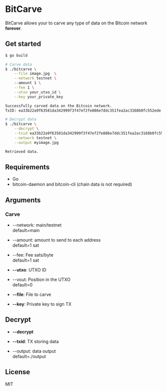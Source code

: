 # BitCarve
BitCarve allows your to carve any type of data on the Bitcoin network **forever**.

## Get started

```bash
$ go build

# Carve data
$ ./bitcarve \
    --file image.jpg  \
    --network testnet \ 
    --amount 1 \
    --fee 1 \
    --utxo your_utxo_id \
    --key your_private_key

Successfully carved data on the Bitcoin network.
TxID: ea33b22a9f63581da342999f3f47ef2fe886e7ddc351fea2ac3168b0fc552ede

# Decrypt data
$ ./bitcarve \
    --decrypt \
    --txid ea33b22a9f63581da342999f3f47ef2fe886e7ddc351fea2ac3168b0fc552ede \
    --network testnet \
    --output myimage.jpg

Retrieved data.
```

## Requirements
* Go
* bitcoin-daemon and bitcoin-cli (chain data is not required)

## Arguments
### Carve
* --network: main/testnet  
    default=main

* --amount: amount to send to each address  
    default=1 sat

* --fee: Fee sats/byte  
    default=1 sat

* **--utxo**: UTXO ID

* --vout: Position in the UTXO  
    default=0

* **--file**: File to carve

* **--key**: Private key to sign TX

## Decrypt
* **--decrypt**  

* **--txid**: TX storing data  

* --output: data output  
    default=./output

## License

MIT